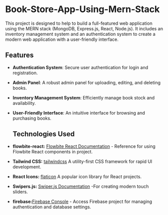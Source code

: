 <h1>Book-Store-App-Using-Mern-Stack </h1>
 This project is designed to help  to build a full-featured web application using the MERN stack (MongoDB, Express.js, React, Node.js). It includes an inventory management system and an authentication system to create a modern web application with a user-friendly interface.

## Features

- **Authentication System**: Secure user authentication for login and registration.
- **Admin Panel**: A robust admin panel for uploading, editing, and deleting books.
- **Inventory Management System**: Efficiently manage book stock and availability.
- **User-Friendly Interface**: An intuitive interface for browsing and purchasing books.
  ## Technologies Used
  
- **flowbite-react:** [Flowbite React Documentation](https://flowbite-react.com/docs/getting-started/introduction) - Reference for using Flowbite React components in  project.
- **Tailwind CSS:** [tailwindcss]( https://tailwindcss.com/docs/installation)  A utility-first CSS framework for rapid UI development.
- **React Icons:** [flaticon](https://www.flaticon.com/)  A popular icon library for React projects.

-  **Swipers.js:** [Swiper.js Documentation](https://swiperjs.com/get-started) -For creating modern touch sliders.
-  **firebase:**[Firebase Console](https://console.firebase.google.com/u/0/project/mern-book-inventory-8e6c7/overview) - Access  Firebase project for managing authentication and database settings.




